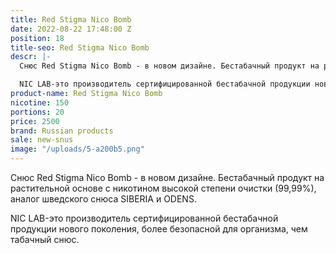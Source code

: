 ```yaml
---
title: Red Stigma Nico Bomb
date: 2022-08-22 17:48:00 Z
position: 18
title-seo: Red Stigma Nico Bomb
descr: |-
  Снюс Red Stigma Nico Bomb - в новом дизайне. Бестабачный продукт на растительной основе с никотином высокой степени очистки (99,99%), аналог шведского снюса SIBERIA и ODENS.

  NIC LAB-это производитель сертифицированной бестабачной продукции нового поколения, более безопасной для организма, чем табачный снюс.
product-name: Red Stigma Nico Bomb
nicotine: 150
portions: 20
price: 2500
brand: Russian products
sale: new-snus
image: "/uploads/5-a200b5.png"
---
```


Снюс Red Stigma Nico Bomb - в новом дизайне. Бестабачный продукт на растительной основе с никотином высокой степени очистки (99,99%), аналог шведского снюса SIBERIA и ODENS.

NIC LAB-это производитель сертифицированной бестабачной продукции нового поколения, более безопасной для организма, чем табачный снюс.